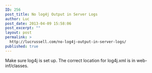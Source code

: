 ```yaml
---
ID: 256
post_title: No log4j Output in Server Logs
author: Luc
post_date: 2013-04-09 15:58:06
post_excerpt: ""
layout: post
permalink: >
  http://lucrussell.com/no-log4j-output-in-server-logs/
published: true
---
```

Make sure log4j is set up. The correct location for log4j.xml is in web-inf/classes.